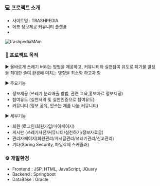 
### 💻 프로젝트 소개
- 사이트명 : TRASHPEDIA
- 에코 정보제공 커뮤니티 플랫폼
- 
![trashpediaMAin](https://github.com/ES1230/ES1230.github.io/assets/153258776/9065af08-63ac-4304-8dcc-09bfa2d790c3)


### 📕 프로젝트 목적
  
▶ 올바르게 쓰레기 버리는 방법을 제공하고, 커뮤니티와 실천참여 유도로 폐기물 발생을 최대한 줄여
환경에 미치는 영향을 최소화 하고자 함

▶ 주요기능
- 정보제공 (쓰레기 분리배출 방법, 관련 교육,홍보자료 정보제공)
- 참여유도 (실천서약 및 실천인증으로 참여유도)
- 커뮤니티 (정보 공유, 안쓰는 제품 나눔 커뮤니티)

▶ 세부기능
- 회원 (로그인/회원가입/마이페이지)
- 게시판 (쓰레기사전/커뮤니티/실천하기/정보자료글)
- 관리자페이지(회원관리/게시글관리/쓰레기관리/신고관리)
- 기타(Spring Security, 파일삭제 스케쥴러)

### ⚙ 개발환경

- Frontend : JSP, HTML, JavaScript, JQuery
- Backend :  Springboot
- DataBase : Oracle


